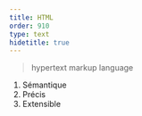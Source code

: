 ```yaml
---
title: HTML
order: 910
type: text
hidetitle: true
---
```


> hypertext markup language

1. Sémantique
2. Précis
3. Extensible


